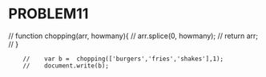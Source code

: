 # PROBLEM11
 //  function chopping(arr, howmany){
        //     arr.splice(0, howmany);
        //     return arr;
        //  }

        //    var b =  chopping(['burgers','fries','shakes'],1);
        //    document.write(b);   
